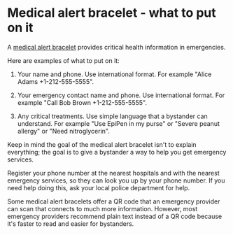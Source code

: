 [//]: # (
source: gpt-40
tags: treatments devices
)

# Medical alert bracelet - what to put on it

A [medical alert bracelet](../medical-alert-bracelet/) provides critical health information in emergencies.

Here are examples of what to put on it:

1. Your name and phone. Use international format. For example "Alice Adams +1-212-555-5555".

2. Your emergency contact name and phone. Use international format. For example "Call Bob Brown +1-212-555-5555".

3. Any critical treatments. Use simple language that a bystander can understand. For example "Use EpiPen in my purse" or "Severe peanut allergy" or "Need nitroglycerin".
   
Keep in mind the goal of the medical alert bracelet isn't to explain everything; the goal is to give a bystander a way to help you get emergency services.

Register your phone number at the nearest hospitals and with the nearest emergency services, so they can look you up by your phone number. If you need help doing this, ask your local police department for help.

Some medical alert bracelets offer a QR code that an emergency provider can scan that connects to much more information. However, most emergency providers recommend plain text instead of a QR code because it's faster to read and easier for bystanders.

